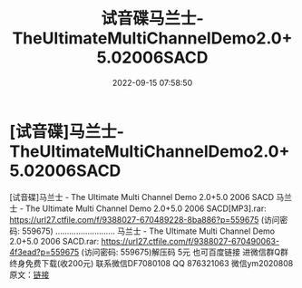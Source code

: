 ﻿---
title: 试音碟马兰士-TheUltimateMultiChannelDemo2.0+5.02006SACD
date: 2022-09-15 07:58:50
categories: 新碟专辑、稀有等精品
tags: 纯音雅乐
---
# [试音碟]马兰士-TheUltimateMultiChannelDemo2.0+5.02006SACD

[试音碟]马兰士 - The Ultimate Multi Channel
Demo 2.0+5.0 2006 SACD
马兰士 - The Ultimate Multi Channel Demo 2.0+5.0 2006
SACD[MP3].rar: https://url27.ctfile.com/f/9388027-670489228-8ba886?p=559675
(访问密码: 559675)
..........................
马兰士 - The Ultimate Multi Channel Demo 2.0+5.0 2006 SACD.rar:
https://url27.ctfile.com/f/9388027-670490063-4f3ead?p=559675
(访问密码: 559675)解压码 5元
也可百度链接
进微信群Q群终身免费下载(收200元)
联系微信DF7080108 QQ 876321063
微信ym2020808
原文：[链接](https://blog.sina.com.cn/s/blog_1647c7e7601030zfa.html)